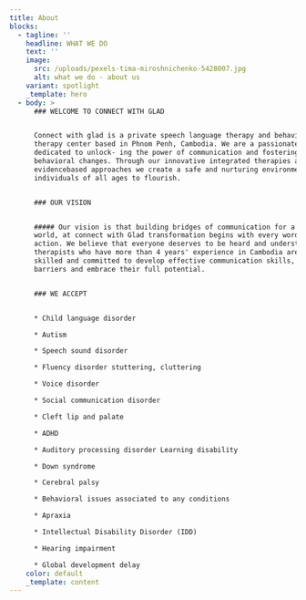 ```yaml
---
title: About
blocks:
  - tagline: ''
    headline: WHAT WE DO
    text: ''
    image:
      src: /uploads/pexels-tima-miroshnichenko-5428007.jpg
      alt: what we do - about us
    variant: spotlight
    _template: hero
  - body: >
      ### WELCOME TO CONNECT WITH GLAD


      Connect with glad is a private speech language therapy and behavioral
      therapy center based in Phnom Penh, Cambodia. We are a passionate team
      dedicated to unlock- ing the power of communication and fostering positive
      behavioral changes. Through our innovative integrated therapies and
      evidencebased approaches we create a safe and nurturing environment for
      individuals of all ages to flourish.


      ### OUR VISION


      ##### Our vision is that building bridges of communication for a connected
      world, at connect with Glad transformation begins with every word and
      action. We believe that everyone deserves to be heard and understood. Our
      therapists who have more than 4 years' experience in Cambodia are highly
      skilled and committed to develop effective communication skills, overcome
      barriers and embrace their full potential.


      ### WE ACCEPT


      * Child language disorder

      * Autism

      * Speech sound disorder

      * Fluency disorder stuttering, cluttering

      * Voice disorder

      * Social communication disorder

      * Cleft lip and palate

      * ADHD

      * Auditory processing disorder Learning disability

      * Down syndrome

      * Cerebral palsy

      * Behavioral issues associated to any conditions

      * Apraxia

      * Intellectual Disability Disorder (IDD)

      * Hearing impairment

      * Global development delay
    color: default
    _template: content
---
```



